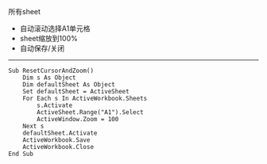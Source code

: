 所有sheet
* 自动滚动选择A1单元格
* sheet缩放到100%
* 自动保存/关闭

---

```  
Sub ResetCursorAndZoom()
    Dim s As Object
    Dim defaultSheet As Object
    Set defaultSheet = ActiveSheet
    For Each s In ActiveWorkbook.Sheets
        s.Activate
        ActiveSheet.Range("A1").Select
        ActiveWindow.Zoom = 100
    Next s
    defaultSheet.Activate
    ActiveWorkbook.Save
    ActiveWorkbook.Close
End Sub
```  
